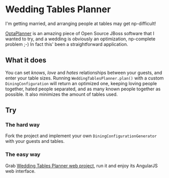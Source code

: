# Wedding Tables Planner

I'm getting married, and arranging people at tables may get np-difficult! 

[OptaPlanner](http://www.optaplanner.org/) is an amazing piece of Open Source JBoss software that I wanted to try,
and a wedding is obviously an optimization, np-complete problem ;-) In fact this' been a straightforward application.

## What it does

You can set _knows_, _love_ and _hates_ relationships between your guests, and enter your table sizes.
Running `WeddingTablesPlanner.plan()` with a custom `DiningConfiguration` will return an optimized one, keeping loving people together,
hated people separated, and as many known people together as possible. It also minimizes the amount of tables used.  

## Try

### The hard way

Fork the project and implement your own `DiningConfigurationGenerator` with your guests and tables.

### The easy way

Grab [Wedding Tables Planner web project](https://github.com/juanignaciosl/wedding-tables-planner-web), run it and enjoy its AngularJS web interface.